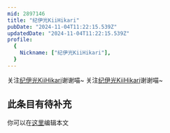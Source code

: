 ```yaml
---
mid: 2897146
title: "纪伊光KiiHikari"
pubDate: "2024-11-04T11:22:15.539Z"
updatedDate: "2024-11-04T11:22:15.539Z"
profile:
  {
    Nickname: ["纪伊光KiiHikari"],
  }
---
```


关注[纪伊光KiiHikari](https://space.bilibili.com/2897146)谢谢喵~ 关注[纪伊光KiiHikari](https://space.bilibili.com/2897146)谢谢喵~

## 此条目有待补充
你可以在[这里](https://github.com/Yuhanawa/VTuber.ICU/edit/master/src/content/v/纪伊光KiiHikari/index.md)编辑本文
